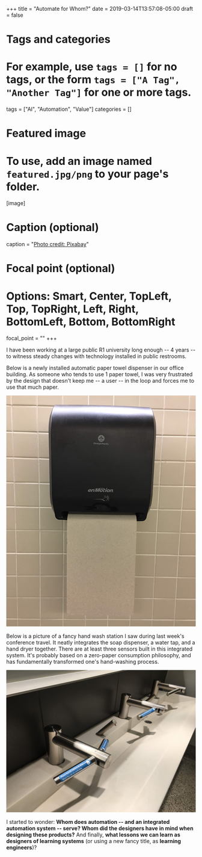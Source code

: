 +++
title = "Automate for Whom?"
date = 2019-03-14T13:57:08-05:00
draft = false

# Tags and categories
# For example, use `tags = []` for no tags, or the form `tags = ["A Tag", "Another Tag"]` for one or more tags.
tags = ["AI", "Automation", "Value"]
categories = []

# Featured image
# To use, add an image named `featured.jpg/png` to your page's folder. 
[image]
  # Caption (optional)
  caption = "[Photo credit: Pixabay](https://pixabay.com/illustrations/robot-robotics-technology-software-2027195/)"

  # Focal point (optional)
  # Options: Smart, Center, TopLeft, Top, TopRight, Left, Right, BottomLeft, Bottom, BottomRight
  focal_point = ""
+++

I have been working at a large public R1 university long enough -- 4 years -- to witness steady changes with technology installed in public restrooms. 

Below is a newly installed automatic paper towel dispenser in our office building. As someone who tends to use 1 paper towel, I was very frustrated by the design that doesn't keep me -- a user -- in the loop and forces me to use that much paper.

![](automatic-towel-dispenser.JPG)

Below is a picture of a fancy hand wash station I saw during last week's conference travel. It neatly integrates the soap dispenser, a water tap, and a hand dryer together. There are at least three sensors built in this integrated system. It's probably based on a zero-paper consumption philosophy, and has fundamentally transformed one's hand-washing process. 

![](hand-wash-station.JPG)

I started to wonder: **Whom does automation -- and an integrated automation system -- serve? Whom did the designers have in mind when designing these products?**  And finally, **what lessons we can learn as designers of learning systems** (or using a new fancy title, as **learning engineers**)?
